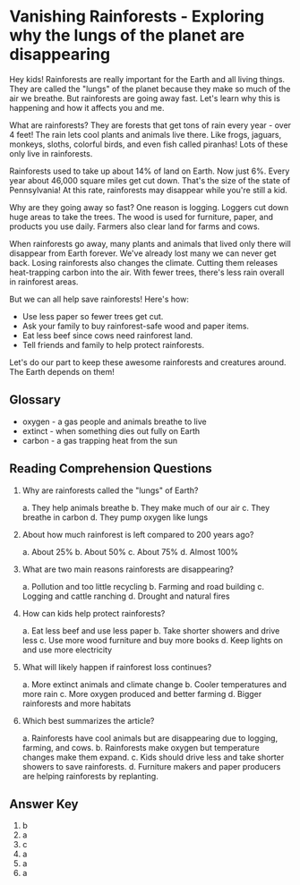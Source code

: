 # Vanishing Rainforests - Exploring why the lungs of the planet are disappearing

Hey kids! Rainforests are really important for the Earth and all living things. They are called the "lungs" of the planet because they make so much of the air we breathe. But rainforests are going away fast. Let's learn why this is happening and how it affects you and me.

What are rainforests? They are forests that get tons of rain every year - over 4 feet! The rain lets cool plants and animals live there. Like frogs, jaguars, monkeys, sloths, colorful birds, and even fish called piranhas! Lots of these only live in rainforests.

Rainforests used to take up about 14% of land on Earth. Now just 6%. Every year about 46,000 square miles get cut down. That's the size of the state of Pennsylvania! At this rate, rainforests may disappear while you're still a kid.

Why are they going away so fast? One reason is logging. Loggers cut down huge areas to take the trees. The wood is used for furniture, paper, and products you use daily. Farmers also clear land for farms and cows.

When rainforests go away, many plants and animals that lived only there will disappear from Earth forever. We've already lost many we can never get back. Losing rainforests also changes the climate. Cutting them releases heat-trapping carbon into the air. With fewer trees, there's less rain overall in rainforest areas.

But we can all help save rainforests! Here's how:

- Use less paper so fewer trees get cut.
- Ask your family to buy rainforest-safe wood and paper items.
- Eat less beef since cows need rainforest land.
- Tell friends and family to help protect rainforests.

Let's do our part to keep these awesome rainforests and creatures around. The Earth depends on them!

## Glossary

- oxygen - a gas people and animals breathe to live
- extinct - when something dies out fully on Earth
- carbon - a gas trapping heat from the sun

## Reading Comprehension Questions

1. Why are rainforests called the "lungs" of Earth?

   a. They help animals breathe
   b. They make much of our air
   c. They breathe in carbon
   d. They pump oxygen like lungs

2. About how much rainforest is left compared to 200 years ago?

   a. About 25%
   b. About 50%
   c. About 75%
   d. Almost 100%

3. What are two main reasons rainforests are disappearing?

   a. Pollution and too little recycling
   b. Farming and road building
   c. Logging and cattle ranching
   d. Drought and natural fires

4. How can kids help protect rainforests?

   a. Eat less beef and use less paper
   b. Take shorter showers and drive less
   c. Use more wood furniture and buy more books
   d. Keep lights on and use more electricity

5. What will likely happen if rainforest loss continues?

   a. More extinct animals and climate change
   b. Cooler temperatures and more rain
   c. More oxygen produced and better farming
   d. Bigger rainforests and more habitats

6. Which best summarizes the article?

   a. Rainforests have cool animals but are disappearing due to logging, farming, and cows.
   b. Rainforests make oxygen but temperature changes make them expand.
   c. Kids should drive less and take shorter showers to save rainforests.
   d. Furniture makers and paper producers are helping rainforests by replanting.

## Answer Key

1. b
2. a
3. c
4. a
5. a
6. a
